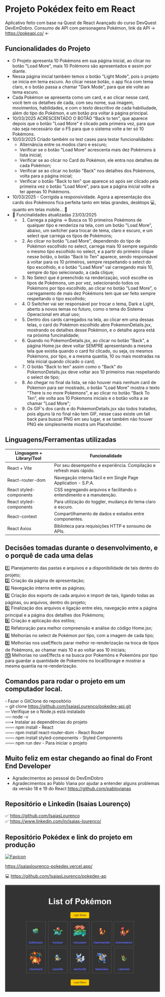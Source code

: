 
# Projeto Pokédex feito em React

Aplicativo feito com base na Quest de React Avançado do curso DevQuest DevEmDobro. Consumo de API com personagens Pokémon, link da API → https://pokeapi.co/ ←

## Funcionalidades do Projeto

- O Projeto apresenta 10 Pokémons em sua página inicial, ao clicar no botão "Load More", mais 10 Polémons são apresentados e assim por diante. 
- Nessa página inicial também temos o botão "Light Mode", pois o projeto se inicia em tema escuro. Ao clicar nesse botão, o app fica com tema claro, e o botão passa a chamar "Dark Mode", para que ele volte ao tema escuro.
- Cada Pokémon se apresenta como um card, e ao clicar nesse card, você tem os detalhes de cada, com seu nome, sua imagem, movimentos, habilidades, e com o texto descritivo de cada habiliudade, além do tipo do Pokémon, e um botão pra voltar à página principal.
- 10/03/2025 ACRESCENTADO O BOTÃO "Back to ten", que aparece depois que o botão "Load More" é clicado pela primeira vez, para que não seja necessário dar o F5 para que o sistema volte a ter só 10 Pokémons.
- 10/03/2025 Criado também os test cases para testar funcionalidades:
    - Alternância entre os modos claro e escuro;
    - Verificar se o botão "Load More" acrescenta mais dez Pokémons à lista inicial;
    - Verificar se ao clicar no Card do Pokémon, ele entra nos detalhes de cada Pokémon;
    - Verificar se ao clicar no botão "Back" nos detalhes dos Pokémons, volta para a página inicial;
    - Verificar o botão "Back to ten" que aparece só após ser clicado pela primeira vez o botão "Load More", para que a página inicial volte a ter apenas 10 Pokémons.
- 10/03/2025 - Corrigida a responsividade. Agora a apresentação dos cards dos Pokémons fica perfeita tanto em telas grandes, desktops 💻, quanto em telas mobile... 📱
- 🚥 Funcinalidades atualizadas 23/03/2025<br>
    - 1. Carrega a página → Busca os 10 primeiros Pokémons de qualquer tipo e renderiza na tela, com um botão "Load More", abaixo, um switcher para trocar de tema, claro e escuro, e um select que carrega os tipos de Pokémons;<br>
    - 2. Ao clicar no botão "Load More", dependendo do tipo de Pokémon escolhido no select, carrega mais 10 sempre seguindo o mesmo tipo escolhido no select, e a partir do primeiro clique nesse botão, o botão "Back to Ten" aparece, sendo responsável à voltar para os 10 primeiros, sempre respeitando o select do tipo escolhido, e o botão "Load More" vai carregando mais 10, sempre do tipo selecionado, a cada clique;
    - 3. No Select que é preenchido na renderização, você escolhe os tipos de Pokémons, um por vez, selecionando todos os Pokémons por tipo escolhido, ao clicar no botão "Load More", o carregamento de mais dez Pokémons tem que ser feito sempre respeitando o tipo escolhido;
    - 4. O Switcher vai ser responsável por trocar o tema, Dark e Light, aberto a novos temas no futuro, como o tema do Sistema Operacional em atual uso;
    - 5. Dentro dos cards carregados na tela, ao clicar em uma dessas telas, o card do Pokémon escolhido abre PokemonDetails.jsx, mostrando os detalhes desse Pokémon, e o detalhe agora está na próxima funcinalidade;
    - 6. Quando no PokemonDetails.jsx, ao clicar no botão "Back", a página Home.jsx deve voltar SEMPRE apresentando a mesma tela que existia quando o card foi clicado, ou seja, os mesmos Pokémons, por tipo, e a mesma quantia, 10 ou mais mostradas na tela inicial quando clicado o card;
    - 7. O botão "Back to ten" assim como o "Back" do PokemonDetails.jsx deve voltar aos 10 primeiros mas respeitando o select de tipo;
    - 8. Ao chegar no final da lista, se não houver mais nenhum card de Pokemon para ser mostrado, o botão "Load More" mostra o texto "There is no more Pokemons", e ao clicar no botão "Back To Ten", ele volta aos 10 Pokemons iniciais e o botão volta a se chamar "Load More";
    - 9. Os GIF's dos cards e do PokemonDetails.jsx são todos tratados, pois alguns lá no final não tem GIF, nesse caso existe um fall back para buscar PNG em seu lugar, e se também não houver PNG ele simplesmente mostra um Placeholder.

## Linguagens/Ferramentas utilizadas

| Linguagem + Library/Tool  |                       Funcionalidade                                       |
|---------------------------|----------------------------------------------------------------------------|
| React + Vite              | Por seu desempenho e experiência. Compilação e refresh mais rápido.        |
| React-router-dom          | Navegação interna fácil e em Single Page Application - S.P.A.              |
| React styled-components   | CSS segregando arquivos e facilitando o entendimento e a manutenção.       |
| React styled-components   | Para utilização do toggler, mudança do tema claro e escuro.                |
| React-context             | Compartilhamento de dados e estados entre componentes.                     |
| React Axios               | Biblioteca para requisições HTTP e sonsumo de APIs.                        |

## Decisões tomadas durante o desenvolvimento, e o porquê de cada uma delas

1️⃣ Planejamento das pastas e arquivos e a disponibilidade de tais dentro do projeto;<br>
2️⃣ Criação da página de apresentação;<br>
3️⃣ Navegação interna entre as páginas;<br>
4️⃣ Criação dos exports de cada arquivo e import de tais, ligando todas as páginas, ou arquivos, dentro do projeto;<br>
5️⃣ Finalização dos arquivos e ligação entre eles, navegação entre a página principal e a página dos detalhes dos Pokémons;<br>
6️⃣ Criação e aplicação dos estilos;<br>
7️⃣ Refatoração para melhor compreensão e análise do código Home.jsx;<br>
8️⃣ Melhorias no select de Pokémon por tipo, com a imagem de cada tipo;<br>
9️⃣ Melhorias nos useEffects parar melhor re-renderização na troca de tipos de Pokémons, ao chamar mais 10 e ao voltar aos 10 iniciais;<br>
🔟 Melhorias no useEffects e na busca por Pokemõns e Pokemóns por tipo para guardar a quantidade de Pokemóns no localStorage e mostrar a mesma quantia na re-renderização.

## Comandos para rodar o projeto em um computador local.

▫ Fazer o GitClone do repositório<br>
▫▫ git clone https://github.com/IsaiasLourenco/pokedex-api.git<br>
▫▫▫ Verifique se o Node.js está instalado<br>
▫▫▫▫ node -v<br>
▫▫▫▫▪ Instalar as dependências do projeto<br>
▫▫▫▫▫▫ npm install - React<br>
▫▫▫▫▫▫ npm install react-router-dom - React Router<br>
▫▫▫▫▫▫ npm install styled-components - Styled Components<br>
▫▫▫▫▫▫ npm run dev - Para iniciar o projeto

## Muito feliz em estar chegando ao final do Front End Developer

- Agradecimentos ao pessoal do DevEmDobro
- Agradecimentos ao Pablo Viana por ajudar a entender alguns problemas da versão 18 e 19 do React https://github.com/pablovianas

## Repositório e Linkedin (Isaias Lourenço)

✅ https://github.com/IsaiasLourenco<br>
✅ https://www.linkedin.com/in/isaias-lourenco/

## Repositório Pokédex e link do projeto em produção

<a href="https://isaiaslourenco-pokedex.vercel.app/">
  <img src="./public/pikachu.ico" alt="Favicon" width="15" height="15">
</a>
  
  https://isaiaslourenco-pokedex.vercel.app/

💻 https://github.com/IsaiasLourenco/pokedex-ap 

<img src="./public/pokemonApi.gif" alt="DeliveringAPI">

